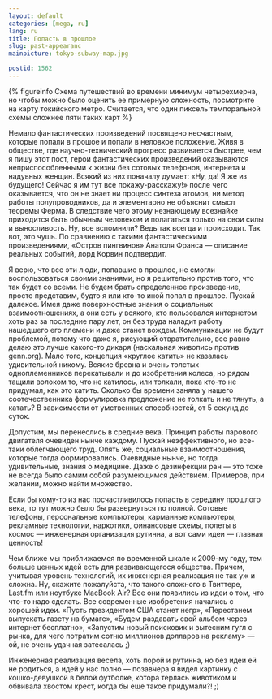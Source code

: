 ```yaml
---
layout: default
categories: [mega, ru]
lang: ru
title: Попасть в прошлое
slug: past-appearanc
mainpicture: tokyo-subway-map.jpg

postid: 1562
---
```




{% figureinfo Схема путешествий во времени минимум четырехмерна, но чтобы можно было оценить ее примерную сложность, посмотрите на карту токийского метро. Считается, что один пиксель темпоральной схемы сложнее пяти таких карт %}


Немало фантастических произведений посвящено несчастным, которые попали в прошое и попали в неловкое положение. Живя в обществе, где научно-технический прогресс развивается быстрее, чем я пишу этот пост, герои фантастических произведений оказываются неприспособленными к жизни без сотовых телефонов, интернета и надувных женщин. Всякий из них поначалу думает: «Ну, да! Я же из будущего! Сейчас я им тут все покажу-расскажу!» после чего оказывается, что он не знает ни процесс синтеза атомов, ни метод работы полупроводников, да и элементарно не объяснит смысл теоремы Ферма. В следствие чего этому незнающему всезнайке приходится быть обычным человеком и полагаться только на свои силы и выносливость. Ну, все вспомнили? Ведь так всегда и происходит. Так вот, это чушь. По сравнению с такими фантастическими произведениями, «Остров пингвинов» Анатоля Франса — описание реальных событий, лорд Корвин подтвердит.<!--more-->

Я верю, что все эти люди, попавшие в прошлое, не смогли воспользоваться своими знаниями, но я решительно против того, что так будет со всеми. Не будем брать определенное произведение, просто представим, будто я или кто-то иной попал в прошлое. Пускай далекое. Имея даже поверхностные знания о социальных взаимоотношениях, а они есть у всякого, кто пользовался интернетом хоть раз за последние пару лет, он без труда наладит работу нашедшего его племени и даже станет вождем. Коммуникации не будут проблемой, потому что даже я, рисующий отвратительно, все равно делаю это лучше какого-то дикаря (наскальная живопись против genn.org). Мало того, концепция «круглое катить» не казалась удивительной никому. Всякие бревна и очень толстых одноплеменников перекатывали и до изобретения колеса, но рядом тащили волоком то, что не катилось, или толкали, пока кто-то не придумал, как это катить. Сколько бы времени заняла у нашего соотечественника формулировка предложение не толкать и не тянуть, а катать? В зависимости от умственных способностей, от 5 секунд до суток.

Допустим, мы перенеслись в средние века. Принцип работы парового двигателя очевиден нынче каждому. Пускай неэффективного, но все-таки облегчающего труд. Опять же, социальные взаимоотношения, которые тогда формировались. Очевидные нынче, но тогда удивительные, знания о медицине. Даже о дезинфекции ран — это тоже не всегда было самим собой разумеющимся действием. Примеров, при желании, можно найти множество.

Если бы кому-то из нас посчастливилось попасть в середину прошлого века, то тут можно было бы развернуться по полной. Сотовые телефоны, персональные компьютеры, карманные компьютеры, рекламные технологии, наркотики, финансовые схемы, полеты в космос — инженерная организация рутинна, а вот сами идеи — главная ценность!

Чем ближе мы приближаемся по временной шкале к 2009-му году, тем больше ценных идей есть для развивающегося общества. Причем, учитывая уровень технологий, их инженерная реализация не так уж и сложна. Ну, скажите пожалуйста, что такого сложного в Твиттере, Last.fm или ноутбуке MacBook Air? Все они появились из идеи о том, что что-то надо сделать. Все современные изобретения начались с хорошей идеи. «Пусть президентом США станет негр», «Перестанем выпускать газету на бумаге», «Будем раздавать свой альбом через интернет бесплатно», «Запустим новый поисковик и вытесним гугл с рынка, для чего потратим сотню миллионов долларов на рекламу» — ой, не очень удачная затесалась ;)

Инженерная реализация весела, хоть порой и рутинна, но без идеи ей не родиться, а идей у нас полно — позавчера я видел картинку с кошко-девушкой в белой футболке, котора терлась животиком и обвивала хвостом крест, когда бы еще такое придумали?! ;)